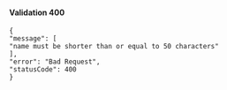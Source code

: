 #### Validation 400

```
{
"message": [
"name must be shorter than or equal to 50 characters"
],
"error": "Bad Request",
"statusCode": 400
}
```
